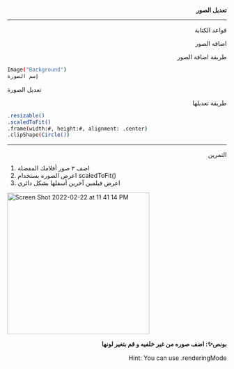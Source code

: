 <p dir="rtl">
<strong>تعديل الصور </strong></p>


---

<p dir="rtl">
قواعد الكتابة</p>



<p dir="rtl">
اضافه الصور</p>
 
<p dir="rtl">
طريقة اضافة الصور</p>



```bash
Image("Background")
إسم الصورة 
```

<p dir="rtl">

تعديل الصورة</p>

<p dir="rtl">
طريقة تعديلها</p>



```bash
.resizable()
.scaledToFit()
.frame(width:#, height:#, alignment: .center)
.clipShape(Circle())
```




---

<p dir="rtl">
التمرين</p>




1. اضف ٣ صور أفلامك المفضلة 
2. اعرض الصوره بستخدام scaledToFit()
3. اعرض فيلمين آخرين أسفلها بشكل دائري

<img width="326" alt="Screen Shot 2022-02-22 at 11 41 14 PM" src="https://user-images.githubusercontent.com/56195895/155989759-c4a4e477-800f-44d9-996a-dd9d26e3ece0.png">
<p dir="rtl">
<strong>بونص✨: اضف صوره من غير خلفيه و قم بتغير لونها </strong></p>

<p dir="rtl">
Hint: You can use .renderingMode
